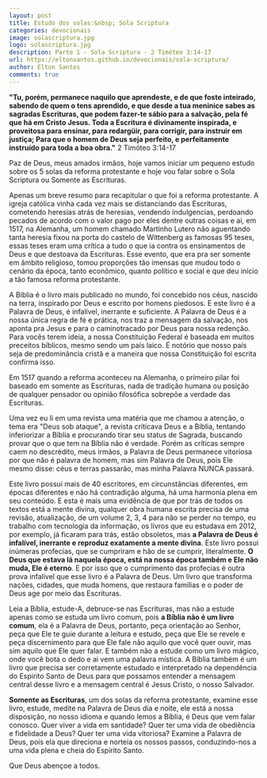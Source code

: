 ```yaml
---
layout: post
title: Estudo dos solas:&nbsp; Sola Scriptura
categories: devocionais
image: solascriptura.jpg
logo: solascriptura.jpg
description: Parte 1 - Sola Scriptura - 2 Timóteo 3:14-17
url: https://eltonsantos.github.io/devocionais/sola-scriptura/
author: Elton Santos
comments: true
---
```


__"Tu, porém, permanece naquilo que aprendeste, e de que foste inteirado, sabendo de quem o tens aprendido, e que desde a tua meninice sabes as sagradas Escrituras, que podem fazer-te sábio para a salvação, pela fé que há em Cristo Jesus. Toda a Escritura é divinamente inspirada, e proveitosa para ensinar, para redargüir, para corrigir, para instruir em justiça; Para que o homem de Deus seja perfeito, e perfeitamente instruído para toda a boa obra."__
  2 Timóteo 3:14-17

<p class="intro"><span class="dropcap">P</span>az de Deus, meus amados irmãos, hoje vamos iniciar um pequeno estudo sobre os 5 solas da reforma protestante e hoje vou falar sobre o Sola Scriptura ou Somente as Escrituras.</p>

Apenas um breve resumo para recapitular o que foi a reforma protestante. A igreja católica vinha cada vez mais se distanciando das Escrituras, cometendo heresias atrás de heresias, vendendo indulgencias, perdoando pecados de acordo com o valor pago por eles dentre outras coisas e ai, em 1517, na Alemanha, um homem chamado Martinho Lutero não aguentando tanta heresia fixou na porta do castelo de Wittenberg as famosas 95 teses, essas teses eram uma crítica a tudo o que ia contra os ensinamentos de Deus e que destoava da Escrituras. Esse evento, que era pra ser somente em âmbito religioso, tomou proporções tão imensas que mudou todo o cenário da época, tanto econômico, quanto político e social e que deu início a tão famosa reforma protestante.

A Bíblia é o livro mais publicado no mundo, foi concebido nos céus, nascido na terra, inspirado por Deus e escrito por homens piedosos. E este livro é a Palavra de Deus, é infalível, inerrante e suficiente. A Palavra de Deus é a nossa única regra de fé e prática, nos traz a mensagem da salvação, nos aponta pra Jesus e para o caminotracado por Deus para nossa redenção. Para vocês terem ideia, a nossa Constituição Federal é baseada em muitos preceitos bíblicos, mesmo sendo um país laico. É notório que nosso país seja de predominância cristã e a maneira que nossa Constituição foi escrita confirma isso.

Em 1517 quando a reforma aconteceu na Alemanha, o primeiro pilar foi baseado em somente as Escrituras, nada de tradição humana ou posição de qualquer pensador ou opinião filosófica sobrepõe a verdade das Escrituras.

Uma vez eu li em uma revista uma matéria que me chamou a atenção, o tema era "Deus sob ataque", a revista criticava Deus e a Bíblia, tentando inferiorizar a Bíblia e procurando tirar seu status de Sagrada, buscando provar que o que tem na Bíblia não é verdade. Porém as críticas sempre caem no descrédito, meus irmãos, a Palavra de Deus permanece vitoriosa por que não é palavra de homem, mas sim Palavra de Deus, pois Ele mesmo disse: céus e terras passarão, mas minha Palavra NUNCA passará.

Este livro possui mais de 40 escritores, em circunstâncias diferentes, em épocas diferentes e não há contradição alguma, há uma harmonia plena em seu conteúdo. E esta é mais uma evidência de que por trás de todos os textos está a mente divina, qualquer obra humana escrita precisa de uma revisão, atualização, de um volume 2, 3, 4 para não se perder no tempo, eu trabalho com tecnologia da informação, os livros que eu estudava em 2012, por exemplo, já ficaram para trás, estão obsoletos, mas **a Palavra de Deus é infalível, inerrante e reproduz exatamente a mente divina**. Este livro possui inúmeras profecias, que se cumpriram e hão de se cumprir, literalmente. **O Deus que estava lá naquela época, está na nossa época também e Ele não muda, Ele é eterno**. E por isso que o cumprimento das profecias é outra prova infalível que esse livro é a Palavra de Deus. Um livro que transforma nações, cidades, que muda homens, que restaura famílias e o poder de Deus age por meio das Escrituras.

Leia a Bíblia, estude-A, debruce-se nas Escrituras, mas não a estude apenas como se estuda um livro comum, pois **a Bíblia não é um livro comum**, ela é a Palavra de Deus, portanto, peça orientação ao Senhor, peça que Ele te guie durante a leitura e estudo, peça que Ele se revele e peça discernimento para que Ele fale não aquilo que você quer ouvir, mas sim aquilo que Ele quer falar. E também não a estude como um livro mágico, onde você bota o dedo e ai vem uma palavra mística. A Bíblia também é um livro que precisa ser corretamente estudado e interpretado na dependência do Espirito Santo de Deus para que possamos entender a mensagem central desse livro e a mensagem central é Jesus Cristo, o nosso Salvador.

**Somente as Escrituras**, um dos solas da reforma protestante, examine esse livro, estude, medite na Palavra de Deus dia e noite, ele está a nossa disposição, no nosso idioma e quando lemos a Bíblia, é Deus que vem falar conosco. Quer viver a vida em santidade? Quer ter uma vida de obediência e fidelidade a Deus? Quer ter uma vida vitoriosa? Examine a Palavra de Deus, pois ela que direciona e norteia os nossos passos, conduzindo-nos a uma vida plena e cheia do Espírito Santo.

Que Deus abençoe a todos.